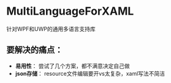 # MultiLanguageForXAML
针对WPF和UWP的通用多语言支持库

## 要解决的痛点：

* **易用性**： 尝试了几个方案，都不满意决定自己做
* **json存储**： resource文件编辑要开vs太复杂，xaml写法不简洁


